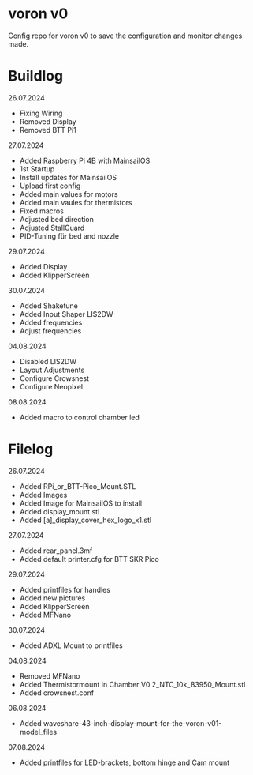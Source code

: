 # voron v0
Config repo for voron v0 to save the configuration and monitor changes made.

# Buildlog
26.07.2024
- Fixing Wiring
- Removed Display
- Removed BTT Pi1

27.07.2024
- Added Raspberry Pi 4B with MainsailOS
- 1st Startup
- Install updates for MainsailOS
- Upload first config
- Added main values for motors
- Added main vaules for thermistors
- Fixed macros
- Adjusted bed direction
- Adjusted StallGuard
- PID-Tuning für bed and nozzle

29.07.2024
- Added Display
- Added KlipperScreen

30.07.2024
- Added Shaketune
- Added Input Shaper LIS2DW
- Added frequencies
- Adjust frequencies

04.08.2024
- Disabled LIS2DW
- Layout Adjustments
- Configure Crowsnest
- Configure Neopixel

08.08.2024
- Added macro to control chamber led

# Filelog
26.07.2024
- Added RPi_or_BTT-Pico_Mount.STL
- Added Images
- Added Image for MainsailOS to install
- Added display_mount.stl
- Added [a]_display_cover_hex_logo_x1.stl

27.07.2024
- Added rear_panel.3mf
- Added default printer.cfg for BTT SKR Pico

29.07.2024
- Added printfiles for handles
- Added new pictures
- Added KlipperScreen
- Added MFNano

30.07.2024
- Added ADXL Mount to printfiles

04.08.2024
- Removed MFNano
- Added Thermistormount in Chamber V0.2_NTC_10k_B3950_Mount.stl
- Added crowsnest.conf

06.08.2024
- Added waveshare-43-inch-display-mount-for-the-voron-v01-model_files

07.08.2024
- Added printfiles for LED-brackets, bottom hinge and Cam mount